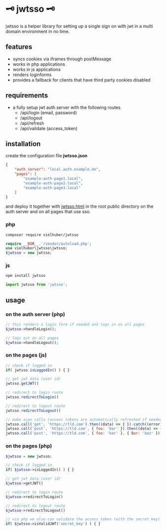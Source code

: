 # 🗝️ jwtsso 🗝️

jwtsso is a helper library for setting up a single sign on with jwt in a multi domain environment in no time.

## features

- syncs cookies via iframes through postMessage
- works in php applications
- works in js applications
- renders loginforms
- provides a fallback for clients that have third party cookies disabled

## requirements

- a fully setup jwt auth server with the following routes
  - /api/login (email, password)
  - /api/logout
  - /api/refresh
  - /api/validate (access_token)

## installation

create the configuration file **jwtsso.json**

```json
{
    "auth_server": "local.auth.example.de",
    "pages": [
        "example-auth-page1.local",
        "example-auth-page2.local",
        "example-auth-page3.local"
    ]
}
```

 and deploy it together with [jwtsso.html](https://github.com/vielhuber/jwtsso/blob/master/jwtsso.html) in the root public directory on the auth server and on all pages that use sso.

### php
```bash
composer require vielhuber/jwtsso
```
```php
require __DIR__.'/vendor/autoload.php';
use vielhuber\jwtsso\jwtsso;
$jwtsso = new jwtsso;
```

### js
```bash
npm install jwtsso
```
```js
import jwtsso from 'jwtsso';
```

## usage

### on the auth server (php)
```php
// this renders a login form if needed and logs in on all pages
$jwtsso->handleLogin();

// logs out on all pages
$jwtsso->handleLogout();
```

### on the pages (js)
```js
// check if logged in
if( jwtsso.isLoggedIn() ) { }

// get jwt data (user id)
jwtsso.getJWT()

// redirect to login route
jwtsso.redirectToLogin()

// redirect to logout route
jwtsso.redirectToLogout()

// make ajax calls (access tokens are automatically refreshed if needed)
jwtsso.call('get', 'https://tld.com').then((data) => { }).catch((error) => { })
jwtsso.call('post', 'https://tld.com', { foo: 'bar' }).then((data) => { }).catch((error) => { })
jwtsso.call('post', 'https://tld.com', { foo: 'bar' }, { Bar: 'baz' }).then((data) => { }).catch((error) => { })
```

### on the pages (php)
```php
$jwtsso = new jwtsso;

// check if logged in
if( $jwtsso->isLoggedIn() ) { }

// get jwt data (user id)
$jwtsso->getJWT()

// redirect to login route
$jwtsso->redirectToLogin()

// redirect to logout route
$jwtsso->redirectToLogout()

// via php we also can validate the access token (with the secret key)
if( $jwtsso->isValidJWT('secret_key') ) { }
```